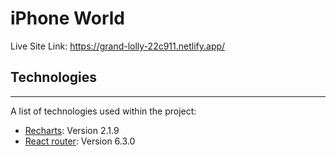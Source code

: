 # iPhone World

Live Site Link: https://grand-lolly-22c911.netlify.app/

## Technologies

---

A list of technologies used within the project:

- [Recharts](https://recharts.org/en-US): Version 2.1.9
- [React router](https://reactrouter.com/en/v6.3.0/getting-started/overview): Version 6.3.0
